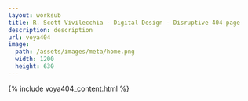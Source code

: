 ```yaml
---
layout: worksub
title: R. Scott Vivilecchia - Digital Design - Disruptive 404 page
description: description
url: voya404
image:
  path: /assets/images/meta/home.png
  width: 1200
  height: 630
---
```


<div class="container">
	<div class="row">
		<div class="dark-content-box col-10 offset-1 col-md-8 offset-md-2">
			{% include voya404_content.html %}
		</div>
	</div>
</div>
